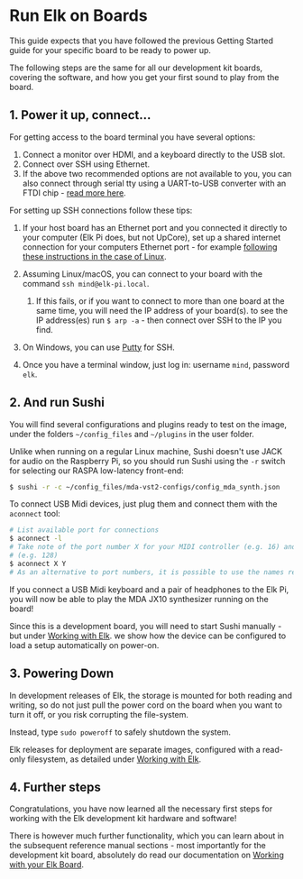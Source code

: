# Run Elk on Boards

This guide expects that you have followed the previous Getting Started guide for your specific board to be ready to power up.

The following steps are the same for all our development kit boards, covering the software, and how you get your first sound to play from the board.

## 1. Power it up, connect...

For getting access to the board terminal you have several options:

1. Connect a monitor over HDMI, and a keyboard directly to the USB slot.
2. Connect over SSH using Ethernet.
3. If the above two recommended options are not available to you, you can also connect through serial tty using a UART-to-USB converter with an FTDI chip - [read more here](working_with_elk_board.md).

For setting up SSH connections follow these tips:

1. If your host board has an Ethernet port and you connected it directly to your computer (Elk Pi does, but not UpCore), set up a shared internet connection for your computers Ethernet port - for example [following these instructions in the case of Linux](https://www.cesariogarcia.com/?p=611).

2. Assuming Linux/macOS, you can connect to your board with the command `ssh mind@elk-pi.local`. 
   1. If this fails, or if you want to connect to more than one board at the same time, you will need the IP address of your board(s). to see the IP address(es) run `$ arp -a` - then connect over SSH to the IP you find.
3. On Windows, you can use [Putty](https://www.putty.org/) for SSH.
4. Once you have a terminal window, just log in: username `mind`, password `elk`.

## 2. And run Sushi

You will find several configurations and plugins ready to test on the image, under the folders `~/config_files` and `~/plugins` in the user folder.

Unlike when running on a regular Linux machine, Sushi doesn't use JACK for audio on the Raspberry Pi, so you should run Sushi using the `-r` switch for selecting our RASPA low-latency front-end:

```bash
$ sushi -r -c ~/config_files/mda-vst2-configs/config_mda_synth.json
```

To connect USB Midi devices, just plug them and connect them with the `aconnect` tool:

```bash
# List available port for connections
$ aconnect -l
# Take note of the port number X for your MIDI controller (e.g. 16) and the one Y assigned to Sushi
# (e.g. 128)
$ aconnect X Y
# As an alternative to port numbers, it is possible to use the names reported by aconnect -l
```

If you connect a USB Midi keyboard and a pair of headphones to the Elk Pi, you will now be able to play the MDA JX10 synthesizer running on the board!

Since this is a development board, you will need to start Sushi manually - but under [Working with Elk](working_with_elk_board.md). we show how the device can be configured to load a setup automatically on power-on.

## 3. Powering Down

In development releases of Elk, the storage is mounted for both reading and writing, so do not just pull the power cord on the board when you want to turn it off, or you risk corrupting the file-system.

Instead, type `sudo poweroff` to safely shutdown the system.

Elk releases for deployment are separate images, configured with a read-only filesystem, as detailed under [Working with Elk](working_with_elk_board.md).

## 4. Further steps

Congratulations, you have now learned all the necessary first steps for working with the Elk development kit hardware and software!

There is however much further functionality, which you can learn about in the subsequent reference manual sections - most importantly for the development kit board, absolutely do read our documentation on [Working with your Elk Board](working_with_elk_board.md).

